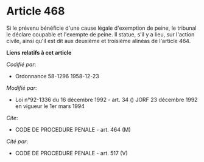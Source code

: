 # Article 468

Si le prévenu bénéficie d'une cause légale d'exemption de peine, le tribunal le déclare coupable et l'exempte de peine. Il
statue, s'il y a lieu, sur l'action civile, ainsi qu'il est dit aux deuxième et troisième alinéas de l'article 464.

**Liens relatifs à cet article**

_Codifié par_:

  - Ordonnance 58-1296 1958-12-23

_Modifié par_:

  - Loi n°92-1336 du 16 décembre 1992 - art. 34 () JORF 23 décembre 1992 en vigueur le 1er mars 1994

_Cite_:

  - CODE DE PROCEDURE PENALE - art. 464 (M)

_Cité par_:

  - CODE DE PROCEDURE PENALE - art. 517 (V)
